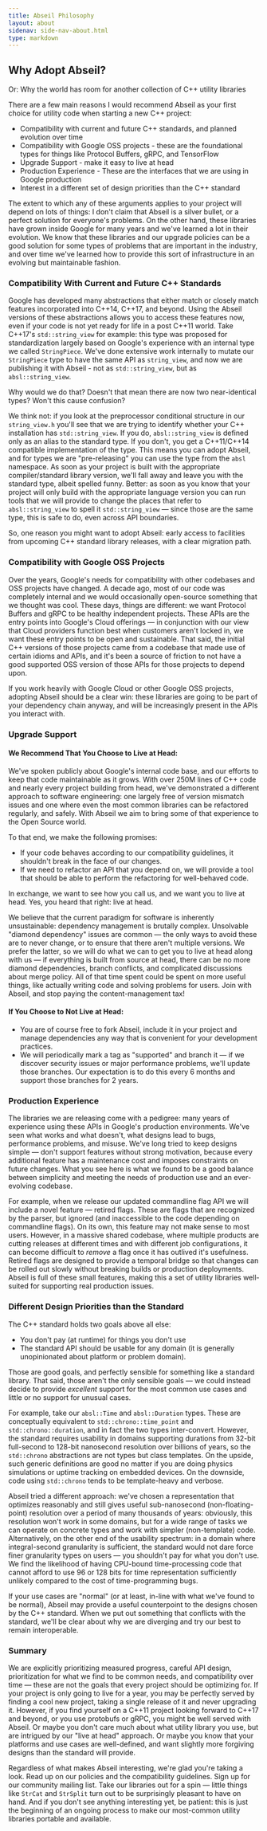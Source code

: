 ```yaml
---
title: Abseil Philosophy
layout: about
sidenav: side-nav-about.html
type: markdown
---
```


## Why Adopt Abseil?

Or: Why the world has room for another collection of C++ utility libraries

There are a few main reasons I would recommend Abseil as your first choice for
utility code when starting a new C++ project:

* Compatibility with current and future C++ standards, and planned evolution
  over time
* Compatibility with Google OSS projects - these are the foundational types for
  things like Protocol Buffers, gRPC, and TensorFlow
* Upgrade Support - make it easy to live at head
* Production Experience - These are the interfaces that we are using in Google
  production
* Interest in a different set of design priorities than the C++ standard

The extent to which any of these arguments applies to your project will depend
on lots of things: I don't claim that Abseil is a silver bullet, or a perfect
solution for everyone's problems. On the other hand, these libraries have grown
inside Google for many years and we've learned a lot in their evolution. We know
that these libraries and our upgrade policies can be a good solution for some
types of problems that are important in the industry, and over time we've
learned how to provide this sort of infrastructure in an evolving but
maintainable fashion. 

### Compatibility With Current and Future C++ Standards

Google has developed many abstractions that either match or closely match
features incorporated into C++14, C++17, and beyond. Using the Abseil versions
of these abstractions allows you to access these features now, even if your code
is not yet ready for life in a post C++11 world. Take C++17's `std::string_view`
for example: this type was proposed for standardization largely based on
Google's experience with an internal type we called `StringPiece`. We've done
extensive work internally to mutate our `StringPiece` type to have the same API
as `string_view`, and now we are publishing it with Abseil - not as
`std::string_view`, but as `absl::string_view`.

Why would we do that? Doesn't that mean there are now two near-identical types?
Won't this cause confusion?

We think not: if you look at the preprocessor conditional structure in our
`string_view.h` you'll see that we are trying to identify whether your C++
installation has `std::string_view`. If you do, `absl::string_view` is defined
only as an alias to the standard type. If you don't, you get a C++11/C++14
compatible implementation of the type.  This means you can adopt Abseil, and for
types we are "pre-releasing" you can use the type from the `absl` namespace. As
soon as your project is built with the appropriate compiler/standard library
version, we'll fall away and leave you with the standard type, albeit spelled
funny. Better: as soon as you know that your project will only build with the
appropriate language version you can run tools that we will provide to change
the places that refer to `absl::string_view` to spell it `std::string_view`
&mdash; since those are the same type, this is safe to do, even across API
boundaries.

So, one reason you might want to adopt Abseil: early access to facilities from
upcoming C++ standard library releases, with a clear migration path.

### Compatibility with Google OSS Projects

Over the years, Google's needs for compatibility with other codebases and OSS
projects have changed.  A decade ago, most of our code was completely internal
and we would occasionally open-source something that we thought was cool. These
days, things are different: we want Protocol Buffers and gRPC to be healthy
independent projects. These APIs are the entry points into Google's Cloud
offerings &mdash; in conjunction with our view that Cloud providers function
best when customers aren't locked in, we want these entry points to be open and
sustainable. That said, the initial C++ versions of those projects came from a
codebase that made use of certain idioms and APIs, and it's been a source of
friction to not have a good supported OSS version of those APIs for those
projects to depend upon.

If you work heavily with Google Cloud or other Google OSS projects, adopting
Abseil should be a clear win: these libraries are going to be part of your
dependency chain anyway, and will be increasingly present in the APIs you
interact with.

### Upgrade Support

#### We Recommend That You Choose to Live at Head:

We've spoken publicly about Google's internal code base, and our efforts to keep
that code maintainable as it grows. With over 250M lines of C++ code and nearly
every project building from head, we've demonstrated a different approach to
software engineering: one largely free of version mismatch issues and one where
even the most common libraries can be refactored regularly, and safely. With
Abseil we aim to bring some of that experience to the Open Source world.

To that end, we make the following promises:

* If your code behaves according to our compatibility guidelines, it shouldn't
  break in the face of our changes.
* If we need to refactor an API that you depend on, we will provide a tool
  that should be able to perform the refactoring for well-behaved code.

In exchange, we want to see how you call us, and we want you to live at head.
Yes, you heard that right: live at head.

We believe that the current paradigm for software is inherently unsustainable:
dependency management is brutally complex.  Unsolvable "diamond dependency"
issues are common &mdash; the only ways to avoid these are to never change, or
to ensure that there aren't multiple versions. We prefer the latter, so we will
do what we can to get you to live at head along with us &mdash; if everything is
built from source at head, there can be no more diamond dependencies, branch
conflicts, and complicated discussions about merge policy.  All of that time
spent could be spent on more useful things, like actually writing code and
solving problems for users. Join with Abseil, and stop paying the
content-management tax!

#### If You Choose to Not Live at Head:

* You are of course free to fork Abseil, include it in your project and manage
  dependencies any way that is convenient for your development practices. 
* We will periodically mark a tag as "supported" and branch it &mdash; if we
  discover security issues or major performance problems, we'll update those
  branches. Our expectation is to do this every 6 months and support those
  branches for 2 years. 

### Production Experience

The libraries we are releasing come with a pedigree: many years of experience
using these APIs in Google's production environments. We've seen what works and
what doesn't, what designs lead to bugs, performance problems, and misuse. We've
long tried to keep designs simple &mdash; don't support features without strong
motivation, because every additional feature has a maintenance cost and imposes
constraints on future changes. What you see here is what we found to be a good
balance between simplicity and meeting the needs of production use and an
ever-evolving codebase.

For example, when we release our updated commandline flag API we will include a
novel feature &mdash; retired flags. These are flags that are recognized by the
parser, but ignored (and inaccessible to the code depending on commandline
flags). On its own, this feature may not make sense to most users. However, in a
massive shared codebase, where multiple products are cutting releases at
different times and with different job configurations, it can become difficult
to *remove* a flag once it has outlived it's usefulness. Retired flags are
designed to provide a temporal bridge so that changes can be rolled out slowly
without breaking builds or production deployments.  Abseil is full of these
small features, making this a set of utility libraries well-suited for
supporting real production issues.

### Different Design Priorities than the Standard

The C++ standard holds two goals above all else:

* You don't pay (at runtime) for things you don't use
* The standard API should be usable for any domain (it is generally
  unopinionated about platform or problem domain).

Those are good goals, and perfectly sensible for something like a standard
library. That said, those aren't the only sensible goals &mdash; we could
instead decide to provide *excellent* support for the most common use cases and
little or no support for unusual cases.

For example, take our `absl::Time` and `absl::Duration` types. These are
conceptually equivalent to `std::chrono::time_point` and
`std::chrono::duration`, and in fact the two types inter-convert. However, the
standard requires usability in domains supporting durations from 32-bit
full-second to 128-bit nanosecond resolution over billions of years, so the
`std::chrono` abstractions are not types but class templates. On the upside,
such generic definitions are good no matter if you are doing physics simulations
or uptime tracking on embedded devices. On the downside, code using
`std::chrono` tends to be template-heavy and verbose.

Abseil tried a different approach: we've chosen a representation that optimizes
reasonably and still gives useful sub-nanosecond (non-floating-point) resolution
over a period of many thousands of years: obviously, this resolution won't work
in some domains, but for a wide range of tasks we can operate on concrete types
and work with simpler (non-template) code. Alternatively, on the other end of
the usability spectrum: in a domain where integral-second granularity is
sufficient, the standard would not dare force finer granularity types on users
&mdash; you shouldn't pay for what you don't use. We find the likelihood of
having CPU-bound time-processing code that cannot afford to use 96 or 128 bits
for time representation sufficiently unlikely compared to the cost of
time-programming bugs.

If your use cases are "normal" (or at least, in-line with what we've found to be
normal), Abseil may provide a useful counterpoint to the designs chosen by the
C++ standard. When we put out something that conflicts with the standard, we'll
be clear about why we are diverging and try our best to remain interoperable.

### Summary

We are explicitly prioritizing measured progress, careful API design,
prioritization for what we find to be common needs, and compatibility over time
&mdash; these are not the goals that every project should be optimizing for. If
your project is only going to live for a year, you may be perfectly served by
finding a cool new project, taking a single release of it and never upgrading
it. However, if you find yourself on a C++11 project looking forward to C++17
and beyond, or you use protobufs or gRPC, you might be well served with Abseil.
Or maybe you don't care much about what utility library you use, but are
intrigued by our "live at head" approach. Or maybe you know that your platforms
and use cases are well-defined, and want slightly more forgiving designs than
the standard will provide.  

Regardless of what makes Abseil interesting, we're glad you're taking a look.
Read up on our policies and the compatibility guidelines. Sign up for our
community mailing list. Take our libraries out for a spin &mdash; little things
like `StrCat` and `StrSplit` turn out to be surprisingly pleasant to have on
hand. And if you don't see anything interesting yet, be patient: this is just
the beginning of an ongoing process to make our
most-common utility libraries portable and available.  
